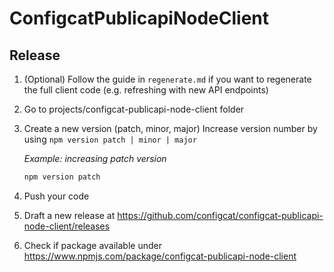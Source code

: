 # ConfigcatPublicapiNodeClient

## Release

1. (Optional) Follow the guide in `regenerate.md` if you want to regenerate the full client code (e.g. refreshing with new API endpoints)
2. Go to projects/configcat-publicapi-node-client folder
1. Create a new version (patch, minor, major)
Increase version number by using `npm version patch | minor | major`

    *Example: increasing patch version* 
    ```PowerShell
    npm version patch
    ```
1. Push your code
1. Draft a new release at https://github.com/configcat/configcat-publicapi-node-client/releases
1. Check if package available under https://www.npmjs.com/package/configcat-publicapi-node-client
